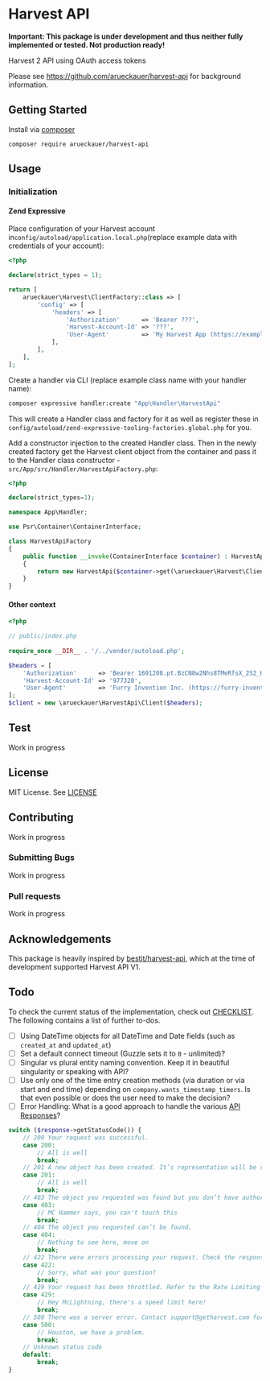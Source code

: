 # Harvest API

**Important: This package is under development and thus neither fully implemented or tested. Not production ready!**

Harvest 2 API using OAuth access tokens

Please see <https://github.com/arueckauer/harvest-api> for background information.

## Getting Started

Install via [composer](https://getcomposer.org/)

```composer require arueckauer/harvest-api```

## Usage

### Initialization

#### Zend Expressive

Place configuration of your Harvest account in`config/autoload/application.local.php`(replace example data with credentials of your account):

```php
<?php

declare(strict_types = 1);

return [
    arueckauer\Harvest\ClientFactory::class => [
        'config' => [
            'headers' => [
                'Authorization'      => 'Bearer ???',
                'Harvest-Account-Id' => '???',
                'User-Agent'         => 'My Harvest App (https://example.com)',
            ],
        ],
    ],
];

```

Create a handler via CLI (replace example class name with your handler name):

```bash
composer expressive handler:create "App\Handler\HarvestApi"
```

This will create a Handler class and factory for it as well as register these in `config/autoload/zend-expressive-tooling-factories.global.php` for you.

Add a constructor injection to the created Handler class. Then in the newly created factory get the Harvest client object from the container and pass it to the Handler class constructor - `src/App/src/Handler/HarvestApiFactory.php`:

```php
<?php

declare(strict_types=1);

namespace App\Handler;

use Psr\Container\ContainerInterface;

class HarvestApiFactory
{
    public function __invoke(ContainerInterface $container) : HarvestApi
    {
        return new HarvestApi($container->get(\arueckauer\Harvest\Client::class));
    }
}

```



#### Other context

```php
<?php

// public/index.php
    
require_once __DIR__ . '/../vendor/autoload.php';

$headers = [
    'Authorization'      => 'Bearer 1691208.pt.BzCN8w2Nhs8TMeRfsX_2S2_HDup7e_7e5GPXUUsgkAOu_30BFI9zJjJLLZvyA2x3p3kX_OWBoJOI7394BvW0Bw',
    'Harvest-Account-Id' => '977320',
    'User-Agent'         => 'Furry Invention Inc. (https://furry-invention.com/contact)',
];
$client = new \arueckauer\HarvestApi\Client($headers);

```



## Test

Work in progress

## License

MIT License. See [LICENSE](LICENSE)

## Contributing

Work in progress

### Submitting Bugs

Work in progress

### Pull requests

Work in progress

## Acknowledgements

This package is heavily inspired by [bestit/harvest-api](https://github.com/bestit/harvest-api), which at the time of development supported Harvest API V1.

## Todo

To check the current status of the implementation, check out [CHECKLIST](CHECKLIST.md). The following contains a list of further to-dos.

* [ ] Using DateTime objects for all DateTime and Date fields (such as `created_at` and `updated_at`)
* [ ] Set a default connect timeout (Guzzle sets it to `0` - unlimited)?
* [ ] Singular vs plural entity naming convention. Keep it in beautiful singularity or speaking with API?
* [ ] Use only one of the time entry creation methods (via duration or via start and end time) depending on `company.wants_timestamp_timers`. Is that even possible or does the user need to make the decision?
* [ ] Error Handling: What is a good approach to handle the various [API Responses](https://help.getharvest.com/api-v2/introduction/overview/general/#api-responses)?

```php
switch ($response->getStatusCode()) {
    // 200 Your request was successful.
    case 200:
        // All is well
        break;
    // 201 A new object has been created. It’s representation will be returned in the response body.
    case 201:
        // All is well
        break;
    // 403 The object you requested was found but you don’t have authorization to perform your request.
    case 403:
        // MC Hammer says, you can't touch this
        break;
    // 404 The object you requested can’t be found.
    case 404:
        // Nothing to see here, move on
        break;
    // 422 There were errors processing your request. Check the response body for additional information.
    case 422:
        // Sorry, what was your question?
        break;
    // 429 Your request has been throttled. Refer to the Rate Limiting section for details.
    case 429:
        // Hey McLightning, there's a speed limit here!
        break;
    // 500 There was a server error. Contact support@getharvest.com for help.
    case 500:
        // Houston, we have a problem.
        break;
    // Unknown status code
    default:
        break;
}
```



